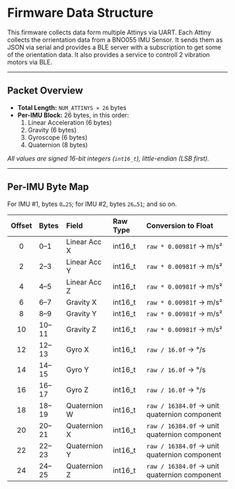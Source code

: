 # Firmware Data Structure

This firmware collects data form multiple Attinys via UART. Each Attiny collects the orrientation data from a BNO055 IMU Sensor. It sends them as JSON via serial and provides a BLE server with a subscription to get some of the orientation data. It also provides a service to controll 2 vibration motors via BLE.

---

## Packet Overview

- **Total Length:** `NUM_ATTINYS × 26` bytes  
- **Per-IMU Block:** 26 bytes, in this order:  
  1. Linear Acceleration (6 bytes)  
  2. Gravity           (6 bytes)  
  3. Gyroscope         (6 bytes)  
  4. Quaternion        (8 bytes)  

_All values are signed 16-bit integers (`int16_t`), little-endian (LSB first)._

---

## Per-IMU Byte Map

For IMU #1, bytes `0…25`; for IMU #2, bytes `26…51`; and so on.

| Offset | Bytes  | Field            | Raw Type  | Conversion to Float                          |
|:------:|:-------|:-----------------|:----------|:---------------------------------------------|
| 0      | 0–1    | Linear Acc X     | int16_t   | `raw * 0.00981f` → m/s²                      |
| 2      | 2–3    | Linear Acc Y     | int16_t   | `raw * 0.00981f` → m/s²                      |
| 4      | 4–5    | Linear Acc Z     | int16_t   | `raw * 0.00981f` → m/s²                      |
| 6      | 6–7    | Gravity X        | int16_t   | `raw * 0.00981f` → m/s²                      |
| 8      | 8–9    | Gravity Y        | int16_t   | `raw * 0.00981f` → m/s²                      |
| 10     | 10–11  | Gravity Z        | int16_t   | `raw * 0.00981f` → m/s²                      |
| 12     | 12–13  | Gyro X           | int16_t   | `raw / 16.0f`   → °/s                        |
| 14     | 14–15  | Gyro Y           | int16_t   | `raw / 16.0f`   → °/s                        |
| 16     | 16–17  | Gyro Z           | int16_t   | `raw / 16.0f`   → °/s                        |
| 18     | 18–19  | Quaternion W     | int16_t   | `raw / 16384.0f` → unit quaternion component |
| 20     | 20–21  | Quaternion X     | int16_t   | `raw / 16384.0f` → unit quaternion component |
| 22     | 22–23  | Quaternion Y     | int16_t   | `raw / 16384.0f` → unit quaternion component |
| 24     | 24–25  | Quaternion Z     | int16_t   | `raw / 16384.0f` → unit quaternion component |
